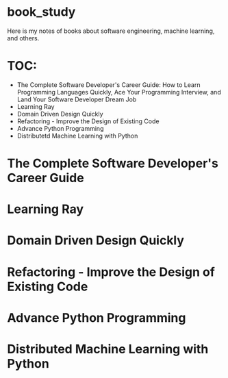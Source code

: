 # book_study

Here is my notes of books about software engineering, machine learning, and others. 

# TOC:

- The Complete Software Developer's Career Guide: How to Learn Programming Languages Quickly, Ace Your Programming Interview, and Land Your Software Developer Dream Job
- Learning Ray
- Domain Driven Design Quickly
- Refactoring - Improve the Design of Existing Code
- Advance Python Programming 
- Distributetd Machine Learning with Python

# The Complete Software Developer's Career Guide

# Learning Ray

# Domain Driven Design Quickly 

# Refactoring - Improve the Design of Existing Code 

# Advance Python Programming 

# Distributed Machine Learning with Python 

